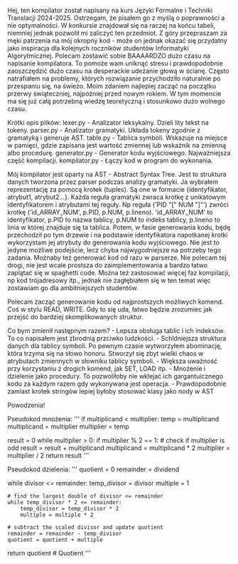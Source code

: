 Hej, ten kompilator został napisany na kurs Języki Formalne i Techniki Translacji 2024-2025. Ostrzegam, że pisałem go z myślą o poprawności a nie optymalności. W konkursie znajdował się na raczej na końcu tabeli, niemniej jednak pozwolił mi zaliczyć ten przedmiot. Z góry przepraszam za męki patrzenia na mój okropny kod - może on jednak okazać się przydatny jako inspiracja dla kolejnych roczników studentów Informatyki Algorytmicznej. Polecam zostawić sobie BAAAARDZO dużo czasu na napisanie kompilatora. To pomoże wam uniknąć stresu i prawdopodobnie zaoszczędzić dużo czasu na desperackie udeżanie głową w ścianę. Często natrafiałem na problemy, których rozwiązanie przychodziło naturalnie po przespaniu się, na świeżo. Moim zdaniem najlepiej zacząć na początku przerwy świąteczniej, najpóźniej przed nowym rokiem. W tym momencie ma się już całą potrzebną wiedzę teoretyczną i stosunkowo dużo wolnego czasu.

Krótki opis plików:
lexer.py - Analizator leksykalny. Dzieli lity tekst na tokeny.
parser.py - Analizator gramatyki. Układa tokeny zgodnie z gramatyką i generuje AST.
table.py - Tablica symboli. Wskazuje na miejsce w pamięci, gdzie zapisana jest wartość zmiennej lub wskaźnik na zmienną albo procedurę. 
generator.py - Generator kodu wyjściowego. Najważniejsza część kompilacji.
kompilator.py - Łączy kod w program do wykonania.

Mój kompilator jest oparty na AST - Abstract Syntax Tree. Jest to struktura danych tworzona przez parser podczas analizy gramatyki. Ja wybrałem reprezentację za pomocą krotek (tuples). Są one w formacie {identyfikator, atrybut1, atrybut2...}. Każda reguła gramatyki zwraca krotkę z unikatowym identyfikatorem i atrybutami tej reguły. Np reguła ('PID "[" NUM "]"') zwróci krotkę ('id_ARRAY_NUM', p.PID, p.NUM, p.lineno). 'id_ARRAY_NUM' to identyfikator, p.PID to nazwa tablicy, p.NUM to indeks tablicy, p.lineno to linia w której znajduje się ta tablica. Potem, w fasie generowania kodu, będę przechodził po tym drzewie i na podstawie identyfikatora napotkanej krotki wykorzystam jej atrybuty do generowania kodu wyjściowego.
Nie jest to jedyne możliwe podejście, lecz chyba najwygodniejsze na potrzeby tego zadania. Możnaby też generować kod od razu w parserze. Nie polecam tej drogi, nie jest wcale prostsza do zaimplementowania a bardzo łatwo zaplątać się w spaghetti code. Można też zastosować więcej faz kompilacji, np kod trójadresowy itp., jednak nie zagłębiałem się w ten temat więc zostawiam go dla ambitniejszych studentów.

Polecam zacząć generowanie kodu od najprostszych możliwych komend. Coś w stylu READ, WRITE. Gdy to się uda, łatwo będzie zrozumiec jak przejść do bardziej skomplikowanych struktur.

Co bym zmienił następnym razem?
    - Lepsza obsługa tablic i ich indeksów. To co napisałem jest zbrodnią przciwko ludzkości.
    - Schldniejsza struktura danych dla tablicy symboli. Po pewnym czasie wytworzyłem abominację, która trzyma się na słowo honoru. Stworzył się zbyt wielki chaos w atrybutach zmiennych w słowniku tablicy symboli.
    - Większa uważność przy korzystaniu z drogich komend, jak SET, LOAD itp.
    - Mnożenie i dzielenie jako procedury. To pozwoliłoby nie wklejać ich gargantuicznego kodu za każdym razem gdy wykonywana jest operacja.
    - Prawdopodobnie zamiast krotek stringów lepiej byłoby stosować klasy jako nody w AST


Powodzenia!


Pseudokod mnożenia:
'''
if multiplicand < multiplier:
    temp = multiplicand
    multiplicand = multiplier
    multiplier = temp

result = 0
while multiplier > 0:
    if multiplier % 2 == 1:             # check if multiplier is odd
        result = result + multiplicand
    multiplicand = multiplicand * 2
    multiplier = multiplier / 2
return result
'''


Pseudokod dzielenia:
'''
quotient = 0
remainder = dividend

while divisor <= remainder:
    temp_divisor = divisor
    multiple = 1
    
    # find the largest double of divisor <= remainder
    while temp_divisor * 2 <= remainder:
        temp_divisor = temp_divisor * 2
        multiple = multiple * 2

    # subtract the scaled divisor and update quotient
    remainder = remainder - temp_divisor
    quotient = quotient + multiple

return quotient  # Quotient
'''

